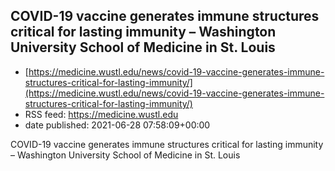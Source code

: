 ## COVID-19 vaccine generates immune structures critical for lasting immunity – Washington University School of Medicine in St. Louis
 - [https://medicine.wustl.edu/news/covid-19-vaccine-generates-immune-structures-critical-for-lasting-immunity/](https://medicine.wustl.edu/news/covid-19-vaccine-generates-immune-structures-critical-for-lasting-immunity/)
 - RSS feed: https://medicine.wustl.edu
 - date published: 2021-06-28 07:58:09+00:00

COVID-19 vaccine generates immune structures critical for lasting immunity – Washington University School of Medicine in St. Louis

